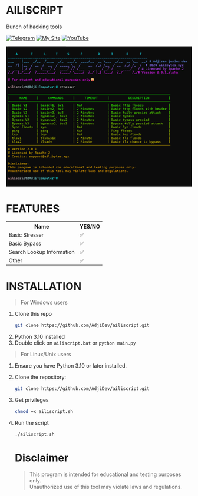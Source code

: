 # AILISCRIPT
Bunch of hacking tools

[![Telegram](https://img.shields.io/badge/Telegram-brightgreen)](https://t.me/rizkykianadji)
[![My Site](https://img.shields.io/badge/My%20Site-green)](https://ailibytes.xyz)
[![YouTube](https://img.shields.io/badge/YouTube-brightred)](https://www.youtube.com/channel/rizkykianadji)

![Screenshot](https://github.com/AdjiDev/ailiscript/blob/main/screenshot.png?raw=true)

# FEATURES
<table>
  <tr>
    <th>   Name   </th>
    <th>   YES/NO   </th>
  </tr>
  <tr>
    <td>Basic Stresser</td>
    <td>   ✅   </td>
  </tr>
  <tr>
    <td>Basic Bypass</td>
    <td>   ✅   </td>
  </tr>
  <tr>
    <td>Search Lookup Information</td>
    <td>   ✅   </td>
  </tr>
  <tr>
    <td>   Other   </td>
    <td>   ✅   </td>
  </tr>
</table>

# INSTALLATION

> For Windows users
1. Clone this repo
   ```bash
   git clone https://github.com/AdjiDev/ailiscript.git
   ```
2. Python 3.10 installed
3. Double click on `ailiscript.bat` or `python main.py`

> For Linux/Unix users
1. Ensure you have Python 3.10 or later installed.
2. Clone the repository:
   ```bash
   git clone https://github.com/AdjiDev/ailiscript.git
   ```
3. Get privileges
   ```bash
   chmod +x ailiscript.sh
   ```
4. Run the script
   ```bash
   ./ailiscript.sh
   ```

   # Disclaimer
   > This program is intended for educational and testing purposes only.                                                       
   Unauthorized use of this tool may violate laws and regulations.

